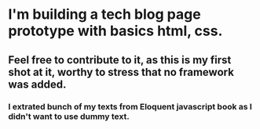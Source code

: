 # I'm building a tech blog page prototype with basics html, css. 

## Feel free to contribute to it, as this is my first shot at it, worthy to stress that no framework was added. 

### I extrated bunch of my texts from Eloquent javascript book as I didn't want to use dummy text.
